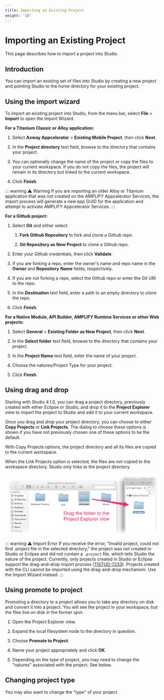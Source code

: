 ```yaml
---
title: Importing an Existing Project
weight: '10'
---
```


# Importing an Existing Project

This page describes how to import a project into Studio.

## Introduction

You can import an existing set of files into Studio by creating a new project and pointing Studio to the home directory for your existing project.

## Using the import wizard

To import an existing project into Studio, from the menu bar, select **File** > **Import** to open the Import Wizard.

**For a Titanium Classic or Alloy application:**

1. Select **Axway Appcelerator** > **Existing Mobile Project**, then click **Next**.

2. In the **Project directory** text field, browse to the directory that contains your project.

3. You can optionally change the name of the project or copy the files to your current workspace. If you do not copy the files, the project will remain in its directory but linked to the current workspace.

4. Click **Finish**.

::: warning ⚠️ Warning
If you are importing an older Alloy or Titanium application that was not created on the AMPLIFY Appcelerator Services, the import process will generate a new app GUID for the application and attempt to activate AMPLIFY Appcelerator Services.
:::

**For a Github project:**

1. Select **Git** and either select:

    1. **Fork Github Repository** to fork and clone a Github repo.

    2. **Git Repository as New Project** to clone a Github repo.

2. Enter your Github credentials, then click **Validate**.

3. If you are forking a repo, enter the owner's name and repo name in the **Owner** and **Repository** **Name** fields, respectively.

4. If you are not forking a repo, select the Github repo or enter the Git URI to the repo.

5. In the **Destination** text field, enter a path to an empty directory to clone the repo.

6. Click **Finish**.

**For a Native Module, API Builder, AMPLIFY Runtime Services or other Web projects:**

1. Select **General** > **Existing Folder as New Project**, then click **Next**.

2. In the **Select folder** text field, browse to the directory that contains your project.

3. In the **Project Name** text field, enter the name of your project.

4. Choose the natures/Project Type for your project.

5. Click **Finish**.

## Using drag and drop

Starting with Studio 4.1.0, you can drag a project directory, previously created with either Eclipse or Studio, and drop it to the **Project Explorer** view to import the project to Studio and add it to your current workspace.

Once you drag and drop your project directory, you can choose to either **Copy Projects** or **Link Projects**. The dialog to choose these options is shown if you have not previously chosen one of these options to be the default.

With Copy Projects options, the project directory and all its files are copied to the current workspace.

When the Link Projects option is selected, the files are not copied to the workspace directory. Studio only links to the project directory.

![DragNDropImport](./DragNDropImport.png)

::: warning ⚠️ Import Error
If you receive the error, "Invalid project, could not find .project file in the selected directory," the project was not created in Studio or Eclipse and did not contain a `.project` file, which tells Studio the nature of the project. Currently, only projects created in Studio or Eclipse support the drag-and-drop import process ([TISTUD-7233](https://jira.appcelerator.org/browse/TISTUD-7233)). Projects created with the CLI cannot be imported using the drag-and-drop mechanism. Use the Import Wizard instead.
:::

## Using promote to project

Promoting a directory to a project allows you to take any directory on disk and convert it into a project. You will see the project in your workspace, but the files live on disk in the former spot.

1. Open the Project Explorer view.

2. Expand the local filesystem node to the directory in question.

3. Choose **Promote to Project**.

4. Name your project appropriately and click **OK**.

5. Depending on the type of project, you may need to change the "natures" associated with the project. See below.

## Changing project type

You may also want to change the "type" of your project.
